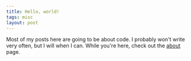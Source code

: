 ```yaml
---
title: Hello, world!
tags: misc
layout: post
---
```


Most of my posts here are going to be about code. I probably won't write very often, but I will when I can. While you're here, check out the [about](/about.html) page.
